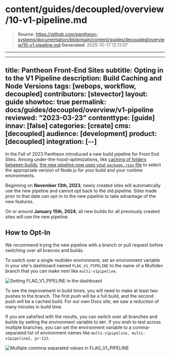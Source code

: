 # content/guides/decoupled/overview/10-v1-pipeline.md

> **Source**: https://github.com/pantheon-systems/documentation/blob/main/content/guides/decoupled/overview/10-v1-pipeline.md
> **Generated**: 2025-10-17 12:11:07

---

---
title: Pantheon Front-End Sites
subtitle: Opting in to the V1 Pipeline
description: Build Caching and Node Versions
tags: [webops, workflow, decoupled]
contributors: [stevector]
layout: guide
showtoc: true
permalink: docs/guides/decoupled/overview/v1-pipeline
reviewed: "2023-03-23"
contenttype: [guide]
innav: [false]
categories: [create]
cms: [decoupled]
audience: [development]
product: [decoupled]
integration: [--]
---

In the Fall of 2023 Pantheon introduced a new build pipeline for Front End Sites.
Among under-the-hood-optimizations, like [caching of folders between builds](/guides/decoupled/overview/manage-settings#build-cache), [the new pipeline now uses your `package.json` file](/guides/decoupled/overview/manage-settings#nodejs-version) to select the appropriate version of Node.js for your build and your runtime environments.

Beginning on **November 13th, 2023**, newly created sites will automatically use the new pipeline and cannot opt back to the old pipeline. Sites made prior to that date can opt-in to the new pipeline to take advantage of the new features.

On or around **January 15th, 2024**, all new builds for all previously created sites will use the new pipeline.

## How to Opt-In

We recommend trying the new pipeline with a branch or pull request before switching over all brances and builds.

To switch over a single multidev environment, set an environment variable in your site's dashboard named `FLAG_V1_PIPELINE` to the name of a Multidev branch that you can make next like `multi-v1pipeline`.

![Setting FLAG_V1_PIPELINE in the dashboard](../../../../images/decoupled/v1-flag.png)

To see the improvement in build times, you will need to make at least two pushes to the branch.
The first push will be a full build, and the second push will be a cached build.
For our own Docs site, we saw a reduction of many minutes in build time.

If you are satisfied with the results, you can switch over all branches and builds by setting the environment variable to `ANY`. If you wish to test across multiple branches, you can set the environment variable to a comma-separated list of environment names like `multi-v1pipeline, multi-v1pipeline2, pr-123`.

![Multiple commna separated values in FLAG_V1_PIPELINE](../../../../images/decoupled/v1-flag-comma.png)
